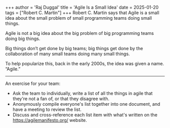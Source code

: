 +++
author = 'Raj Duggal'
title = 'Agile Is a Small Idea'
date = 2025-01-20
tags = ["Robert C. Martin"]
+++
Robert C. Martin says that Agile is a small idea about the small problem of small programming teams doing small things.

Agile is not a big idea about the big problem of big programming teams doing big things.

Big things don’t get done by big teams; big things get done by the collaboration of many small teams doing many small things.

To help popularize this, back in the early 2000s, the idea was given a name. “Agile.”

----

An exercise for your team:

* Ask the team to individually, write a list of all the things in agile that they're not a fan of, or that they disagree with.
* Anonymously compile everyone's list together into one document, and have a meeting to review the list.
* Discuss and cross-reference each list item with what's written on the https://agilemanifesto.org/ website.
